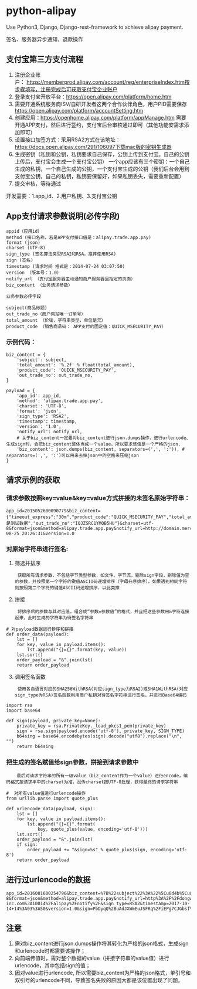 # python-alipay
Use Python3, Django, Django-rest-framework to achieve alipay payment.

签名、服务器异步通知，退款操作

## 支付宝第三方支付流程

1. 注册企业账户： https://memberprod.alipay.com/account/reg/enterpriseIndex.htm按步骤填写，注册完成后可获取支付宝企业账户
2. 登录支付宝开放平台：https://open.alipay.com/platform/home.htm
3. 需要开通系统服务商ISV/自研开发者这两个合作伙伴角色，用户PID需要保存 https://open.alipay.com/platform/accountSetting.htm
4. 创建应用：https://openhome.alipay.com/platform/appManage.htm 需要开通APP支付，然后进行签约，支付宝后台审核通过即可（其他功能安需求添加即可）
5. 设置接口加签方式：采用RSA2方式在该地址：https://docs.open.alipay.com/291/106097下载mac版的密钥生成器
6. 生成密钥（私钥和公钥，私钥要求自己保存，公钥上传到支付宝。自己的公钥上传后，支付宝会生成一个支付宝公钥）
一个app应该有三个密钥：一个自己生成的私钥，一个自己生成的公钥，一个支付宝生成的公钥（我们后台会用到支付宝公钥，自己的私钥，私钥要保留好，如果私钥丢失，需要重新配置）
7. 提交审核，等待通过

开发需要：1.app_id、2.用户私钥、3.支付宝公钥

## App支付请求参数说明(必传字段)

    appid（应用id）
    method (接口名称，若是APP支付接口值是：alipay.trade.app.pay)
    format (json)
    charset (UTF-8)
    sign_type (签名算法类型RSA2和RSA，推荐使用RSA)
    sign (签名)
    timestamp (请求时间 格式是：2014-07-24 03:07:50)
    version （版本号：1.0）
    notify_url （支付宝服务器主动通知商户服务器里指定的页面）
    biz_content （业务请求参数）
    
    业务参数必传字段
    
    subject(商品标题)
    out_trade_no（商户网站唯一订单号）
    total_amount （价钱，字符串类型，单位是元）
    product_code （销售商品码： APP支付的固定值：QUICK_MSECURITY_PAY）

### 示例代码：
```
biz_content = {
    'subject': subject,
    'total_amount': '%.2f' % float(total_amount),
    'product_code': 'QUICK_MSECURITY_PAY',
    'out_trade_no': out_trade_no,
}

payload = {
    'app_id': app_id,
    'method': 'alipay.trade.app.pay',
    'charset': 'UTF-8',
    'format': 'json',
    'sign_type': 'RSA2',
    'timestamp': timestamp,
    'version': '1.0',
    'notify_url': notify_url,
    # 关于biz_content一定要对biz_content进行json.dumps操作，进行urlencode、生成sign时，会把biz_content整体当成一个value，所以要求该值是一个严格的json.
    'biz_content': json.dumps(biz_content, separators=(',', ':')), # separators=(',', ':')可以用来去掉json中的空格来压缩json
}
```
    
## 请求示例的获取

### 请求参数按照key=value&key=value方式拼接的未签名原始字符串：

```
app_id=2015052600090779&biz_content={"timeout_express":"30m","product_code":"QUICK_MSECURITY_PAY","total_amount":"0.01","subject":"1","body":"我是测试数据","out_trade_no":"IQJZSRC1YMQB5HU"}&charset=utf-8&format=json&method=alipay.trade.app.pay&notify_url=http://domain.merchant.com/payment_notify&sign_type=RSA2&timestamp=2016-08-25 20:26:31&version=1.0
```

### 对原始字符串进行签名:

1. 筛选并排序
    
        获取所有请求参数，不包括字节类型参数，如文件、字节流，剔除sign字段，剔除值为空的参数，并按照第一个字符的键值ASCII码递增排序（字母升序排序），如果遇到相同字符则按照第二个字符的键值ASCII码递增排序，以此类推



2. 拼接
        
        将排序后的参数与其对应值，组合成“参数=参数值”的格式，并且把这些参数用&字符连接起来，此时生成的字符串为待签名字符串

```
# 对payload数据进行排序和拼接
def order_data(payload):
    lst = []
    for key, value in payload.items():
        lst.append("{}={}".format(key, value))
    lst.sort()
    order_payload = "&".join(lst)
    return order_payload
```

3. 调用签名函数
    
        使用各自语言对应的SHA256WithRSA(对应sign_type为RSA2)或SHA1WithRSA(对应sign_type为RSA)签名函数利用商户私钥对待签名字符串进行签名，并进行Base64编码
```
import rsa
import base64

def sign(payload, private_key=None):
    private_key = rsa.PrivateKey._load_pkcs1_pem(private_key)
    sign = rsa.sign(payload.encode('utf-8'), private_key, SIGN_TYPE)
    b64sing = base64.encodebytes(sign).decode("utf8").replace("\n", "")
    return b64sing
```

### 把生成的签名赋值给sign参数，拼接到请求参数中
        
        最后对请求字符串的所有一级value（biz_content作为一个value）进行encode，编码格式按请求串中的charset为准，没传charset按UTF-8处理，获得最终的请求字符串

```
#  对所有value值进行urlencode操作
from urllib.parse import quote_plus

def urlencode_data(payload, sign):
    lst = []
    for key, value in payload.items():
        lst.append("{}={}".format(
            key, quote_plus(value, encoding='utf-8')))
    lst.sort()
    order_payload = "&".join(lst)
    if sign:
        order_payload += "&sign=%s" % quote_plus(sign, encoding='utf-8')
    return order_payload
```
## 进行过urlencode的数据

```
app_id=2016081600254796&biz_content=%7B%22subject%22%3A%22%5Cu6d4b%5Cu8bd5%22%2C%22total_amount%22%3A%220.01%22%2C%22product_code%22%3A%22QUICK_MSECURITY_PAY%22%2C%22out_trade_no%22%3A%22alipay20171014%22%7D&charset=UTF-8&format=json&method=alipay.trade.app.pay&notify_url=http%3A%2F%2Fdongwu-inc.com%3A10014%2Falipay%2Fnotify%2F&sign_type=RSA2&timestamp=2017-10-14+14%3A03%3A50&version=1.0&sign=PbDyqQ%2BuAdJXWmEuJSFRq%2FiEPg7CJGbsf%2FexHOSG2%2FiW2TGigeFRKhZJNpxcImdkdcFLmFLlEhTNotfJKMDfhjFx0TJH0vVxQHECnkO5XpVpJ%2F2YZbj3fi8UPe2N%2FiZ9tJ5LBp%2Bj%2BXmBcW55lvsUA5s09bTgn5wU%2BhY4kiB6YO0U1CqARyPd6b2Nhs2A6jN4utyjzoUOvDQwXksmDB48qJSnJfdcfbxP1AtZ4nAVY2vtWZHPtQbj5NqY6jsNd2WxCRVqwHYdMZf0lHPwXa7ygVeALtIDhw%2FYXepOmTNJkYJs4sIpB8p9rpSgoY5A46SDThM90Vg5Q4c0d4kxWnG9%2FA%3D%3D

```

## 注意

1. 需对biz_content进行json.dumps操作将其转化为严格的json格式，生成sign和urlencode时都需要该操作；
2. 向前端传值时，需对整个数据的value（拼接字符串的value值）进行urlencode，其中包括sign的值；
3. 因对value进行urlencode, 所以需要biz_content为严格的json格式，单引号和双引号的urlencode不同，导致签名失败的原因大都是该位置出现了问题。
